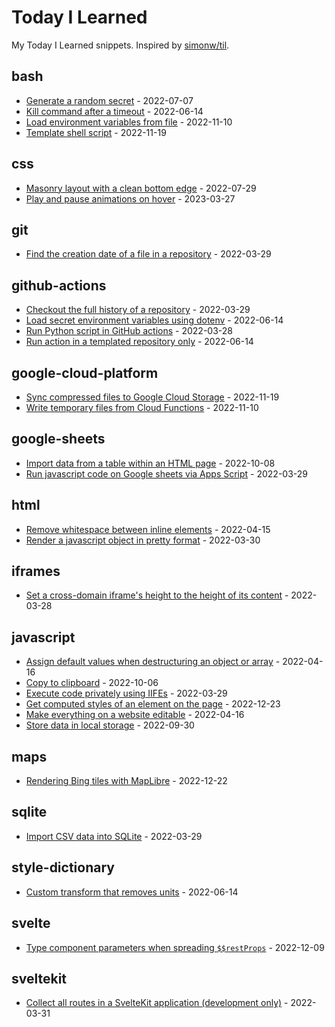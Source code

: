 # Today I Learned

My Today I Learned snippets. Inspired by [simonw/til](https://github.com/simonw/til).

<!-- entries: start -->

## bash

- [Generate a random secret](bash/generate-random-secret.md) - 2022-07-07
- [Kill command after a timeout](bash/kill-command-after-timeout.md) - 2022-06-14
- [Load environment variables from file](bash/load-environment-variables-from-file.md) - 2022-11-10
- [Template shell script](bash/template-shell-script.md) - 2022-11-19

## css

- [Masonry layout with a clean bottom edge](css/masonry-layout-with-clean-bottom-edge.md) - 2022-07-29
- [Play and pause animations on hover](css/play-and-pause-animations-on-hover.md) - 2023-03-27

## git

- [Find the creation date of a file in a repository](git/get-date-of-first-commit.md) - 2022-03-29

## github-actions

- [Checkout the full history of a repository](github-actions/checkout-full-history-of-repo.md) - 2022-03-29
- [Load secret environment variables using dotenv](github-actions/load-secret-env-variables-using-dotenv.md) - 2022-06-14
- [Run Python script in GitHub actions](github-actions/run-python-script.md) - 2022-03-28
- [Run action in a templated repository only](github-actions/run-action-in-templated-repo-only.md) - 2022-06-14

## google-cloud-platform

- [Sync compressed files to Google Cloud Storage](google-cloud-platform/sync-compressed-files-to-storage.md) - 2022-11-19
- [Write temporary files from Cloud Functions](google-cloud-platform/write-temporary-files-from-cloud-functions.md) - 2022-11-10

## google-sheets

- [Import data from a table within an HTML page](google-sheets/import-data-from-a-table-within-an-html-page.md) - 2022-10-08
- [Run javascript code on Google sheets via Apps Script](google-sheets/run-js-via-app-scripts.md) - 2022-03-29

## html

- [Remove whitespace between inline elements](html/remove-whitespace-between-inline-elements.md) - 2022-04-15
- [Render a javascript object in pretty format](html/render-js-object-in-pretty-format.md) - 2022-03-30

## iframes

- [Set a cross-domain iframe's height to the height of its content](iframes/set-iframe-height-to-the-height-of-its-content.md) - 2022-03-28

## javascript

- [Assign default values when destructuring an object or array](javascript/assign-default-values-when-destructuring-an-object-or-array.md) - 2022-04-16
- [Copy to clipboard](javascript/copy-to-clipboard.md) - 2022-10-06
- [Execute code privately using IIFEs](javascript/execute-code-privately-using-iifes.md) - 2022-03-29
- [Get computed styles of an element on the page](javascript/get-computed-styles-of-an-element.md) - 2022-12-23
- [Make everything on a website editable](javascript/make-everything-on-a-website-editable.md) - 2022-04-16
- [Store data in local storage](javascript/store-data-in-local-storage.md) - 2022-09-30

## maps

- [Rendering Bing tiles with MapLibre](maps/rendering-bing-tiles-with-maplibre.md) - 2022-12-22

## sqlite

- [Import CSV data into SQLite](sqlite/import-csv-data-into-sqlite.md) - 2022-03-29

## style-dictionary

- [Custom transform that removes units](style-dictionary/custom-transform-to-remove-units.md) - 2022-06-14

## svelte

- [Type component parameters when spreading `$$restProps`](svelte/type-component-parameters-when-spreading-restprops.md) - 2022-12-09

## sveltekit

- [Collect all routes in a SvelteKit application (development only)](sveltekit/collect-all-routes.md) - 2022-03-31

